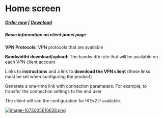 # Home screen

#####  [Order now](https://panel.puqcloud.com/index.php?rp=/store/whmcs-module-wireguard-vpn) | [Download](https://download.puqcloud.com/WHMCS/servers/PUQ_WHMCS-WireGuard-VPN/)

##### Basic information on client panel page

**VPN Protocols:** VPN protocols that are available

**Bandwidtht download/upload:** The bandwidth rate that will be available on each VPN client account

Links to **instructions** and a link to **download the VPN client** (these links must be set when configuring the product)

Generate a one-time link with connection parameters. For example, to transfer the connection settings to the end user

The client will see the configuration for IKEv2 if available.

[![image-1673005616628.png](https://doc.puq.info/uploads/images/gallery/2023-01/scaled-1680-/image-1673005616628.png)](https://doc.puq.info/uploads/images/gallery/2023-01/image-1673005616628.png)
